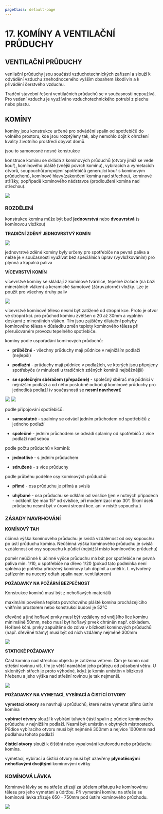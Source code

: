 ```yaml
---
pageClass: default-page
---
```


# 17. KOMÍNY A VENTILAČNÍ PRŮDUCHY

## VENTILAČNÍ PRŮDUCHY

venilační průduchy jsou součástí vzduchotechnických zařízení a slouží k odvádění vzduchu znehodnoceného vyšším obsahem škodlivin a k přivádění čerstvého vzduchu.

Tradční stavební řešení ventilačních průduchů se v současnosti nepoužívá. Pro vedení vzduchu je využíváno vzduchotechnického potrubí z plechu nebo plastu.

## KOMÍNY

komíny jsou konstrukce určené pro odvádění spalin od spotřebičů do volného prostoru, kde jsou rozptýleny tak, aby nemohlo dojít k ohrožení kvality životního prostředí obyvat domů.

jsou to samonosné nosné konstrukce

konstruce komínu se skládá z komínových průduchů (otvory jimiž se vede kouř), komínového pláště (vnější povrch komínu), vybíracích a vymetacích otvorů, soupouchů(propojení spotřebičů generující kouř s komínovým průduchem), komínové hlavy(zakončení komína nad střechou), komínové stříšky, popřípadě komínového nádstavce (prodloužení komína nad střechou).

<img class="centered_image" src="/images/pos/17/nazvoslovykomina.jpg" />

### ROZDĚLENÍ

konstrukce komína může být buď **jednovrstvá** nebo **dvouvrstvá** (s komínovou vložkou)

**TRADIČNÍ ZDĚNÝ JEDNOVRSTVÝ KOMÍN**

<img class="centered_image" src="/images/pos/17/zdenykomin.jpg" />

jednovrstvé zděné komíny byly určeny pro spotřebiče na pevná paliva a nelze je v současnosti využívat bez speciálních úprav (vyvložkováním) pro plynná a kapalná paliva

**VÍCEVRSTVÍ KOMÍN**

vícevrstvé komíny se skládají z komínové tvárnice, tepelné izolace (na bázi minerálních vláken) a keramické šamotové (žáruvzdorné) vložky. Lze je použít pro všechny druhy paliv

<img class="centered_image" src="/images/pos/17/vicevrstvy.jpg" />

vícevrstvé komínové těleso nesmí být zatížené od stropní kce. Proto je otvor ve stropní kci. pro průchod komínu zvětšen o 20 až 30mm a vyplněn deskami z minerálních vláken. Tím jsou zajištěny dilatační pohyby komínového tělesa v důsledku změn teploty komínového tělesa při přerušovaném provozu tepelného spotřebiče.

komíny podle uspořádání komínových průdochů:

- **průběžné** - všechny průduchy mají půdnice v nejnižším podlaží (nejlepší)

- **podlažní** - průduchy mají půdnice v podlažích, ve kterých jsou připojeny spotřebyče (v minulosti u tradičních zděných komínů nejběžnější)

- **se společným sběračem (přepažené)** - společný sběrač má půdnici v nejnižším podlaží a od něho postubně odbočují komínové průduchy pro jednotlicá podlaží (v současnosti se **nesmí navrhovat**)

<img class="centered_image" src="/images/pos/17/rozdeleni1.jpg" />

<img class="centered_image" src="/images/pos/17/rozdeleni2.jpg" />

podle připojování spotřebičů:

- **samostatné** - spalniny se odvádí jedním průchodem od spotřebičů z jednoho podlaží

- **společné** - jedním průchodem se odvádí splaniny od spotřebičů z více podlaží nad sebou

podle počtu průduchů v komíně:

- **jednotlivé** - s jedním průduchem

- **sdružené** - s více průduchy 

podle průběhu podélne osy komínových průduchů:

- **přímé** - osa průduchu je přímá a svislá

- **uhýbané** - osa průduchu se odklání od svislice (jen v nutných případech - odklonit lze max 15° od svislice, při modernizaci max 30°. Šikmí úsek průduchu nesmí být v úrovni stropní kce. ani v místě sopouchu.)

### ZÁSADY NAVRHOVÁNÍ

**KOMÍNOVÝ TAH**

účinná výška komínového průduchu je svislá vzdálenost od osy sopouchu po ústí průduchu komína. Neúčinná výška komínového průduchu je svislá vzdálenost od osy sopouchu k půdici (nejnižší místo komínového průduchu)

poměr neúčinné k účinné výšce průduchu má bát por spotřebiče ne pevná paliva min. 1/10, u spotřebiče na dřevo 1/20 (pokud tato podmínka není splněna je potřeba přirozený komínový tah doplnit a umělí k. t. vytvořený zařízením na nucený odtah spalin napr. ventilátorem)

**POŽADAVKY NA POŽÁRNÍ BEZPEČNOST**

Konstrukce komínů musí být z nehořlavých materiálů

maximální povolená teplota povrchového pláště komína procházejícího vnitřním prostorem nebo konstrukcí budovi je 52°C

dřevěné a jiné hořlavé prvky musí být vzdáleny od vnějšího líce komínu minimálně 50mm, nebo musí byt hořlavý prvek chráněn např. obkladem. Hořlavé kční. prvky zapuštěné do zdiva v blízkosti komínových průduchů (např. dřevěné trámy) musí být od nich vzdáleny nejméně 300mm

<img class="centered_image" src="/images/pos/17/tramy.jpg" />

**STATICKÉ POŽADAVKY**

Část komína nad střechou objektu je zatížena větrem. Čím je komín nad střešní rovinou víš, tím je větší namáhání jeho průřezu od působení větru. U sklonitých střech je proto výhodné, když je komín umístěn v blízkosti hřebenu a jeho výška nad střešní rovinou je tak nejmenší.

<img class="centered_image" src="/images/pos/17/vyskakomina.jpg" />

**POŽADAVKY NA VYMETACÍ, VYBÍRACÍ A ČISTÍCÍ OTVORY**

**vymetací otvory** se navrhují u průduchů, které nelze vymetat přímo ústím komína

**vybírací otvory** slouží k vybírání tuhých částí spalin z půdice komínového průduchu v nejnižším podlaží. Nesmí být umístěn v obytných místnostech. Půdice vybíracího otvoru musí být nejméně 300mm a nejvíce 1000mm nad podlahou tohoto podlaží

**čistící otvory** slouží k čištění nebo vypalování kouřovodu nebo průduchu komína.

vymetací, vybírací a čistící otvory musí být uzavřeny **plynotěsnými nehořlavými dvojitými** komínovými dvířky 

### KOMÍNOVÁ LÁVKA

Komínové lávky se na střeše zřizují za účelem přístupu ke komínovému tělesu pro jeho vymetání a údržbu. Při vymetání komínu na střeše se komínová lávka zřizuje 650 - 750mm pod ústím komínového průchodu.

<img class="centered_image" src="/images/pos/17/lavka.jpg" />
